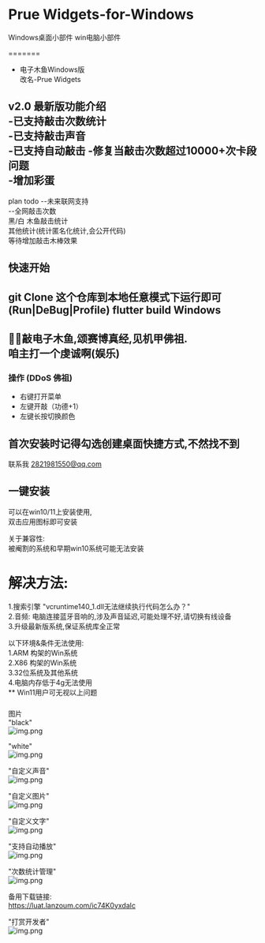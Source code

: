 
# Prue Widgets-for-Windows

Windows桌面小部件
win电脑小部件


=======
  - 电子木鱼Windows版    
改名-Prue Widgets
   
v2.0 最新版功能介绍  
-已支持敲击次数统计  
-已支持敲击声音  
-已支持自动敲击
-修复当敲击次数超过10000+次卡段问题  
-增加彩蛋     
---   

plan todo 
--未来联网支持    
--全网敲击次数  
黑/白 木鱼敲击统计  
其他统计(统计匿名化统计,会公开代码)  
等待增加敲击木棒效果 

## 快速开始
git Clone 这个仓库到本地任意模式下运行即可(Run|DeBug|Profile)
flutter build Windows 
---
🙏🏿敲电子木鱼,颂赛博真经,见机甲佛祖.  
咱主打一个虔诚啊(娱乐)  
--

### 操作 (DDoS 佛祖)
- 右键打开菜单
- 左键开敲（功德+1）  
- 左键长按切换颜色

首次安装时记得勾选创建桌面快捷方式,不然找不到
--- 
  
联系我 2821981550@qq.com  

## 一键安装 
可以在win10/11上安装使用,   
双击应用图标即可安装  

 关于兼容性:  
被阉割的系统和早期win10系统可能无法安装  
# 解决方法:  
1.搜索引擎 "vcruntime140_1.dll无法继续执行代码怎么办？"    
2.音频: 电脑连接蓝牙音响的,涉及声音延迟,可能处理不好,请切换有线设备  
3.升级最新版系统,保证系统库全正常    
  
以下环境&条件无法使用:  
1.ARM 构架的Win系统  
2.X86 构架的Win系统  
3.32位系统及其他系统   
4.电脑内存低于4g无法使用  
** Win11用户可无视以上问题  
  
###
图片  
 "black"    
![img.png](http://file.iqg.cc/18w5qdLs)  
    
"white"   
![img.png](http://file.iqg.cc/2SIpzP18) 
  
"自定义声音"   
![img.png](http://file.iqg.cc/3JqNp2f9) 

"自定义图片"   
![img.png](http://file.iqg.cc/3OTAnvOf) 

"自定义文字"   
![img.png](http://file.iqg.cc/0fOTNKrU) 

"支持自动播放"   
![img.png](http://file.iqg.cc/0YLdFqNf) 

"次数统计管理"   
![img.png](http://file.iqg.cc/14toy97T) 



备用下载链接:  
https://luat.lanzoum.com/ic74K0yxdalc

"打赏开发者"   
![img.png](http://file.iqg.cc/2q5aPMko) 
